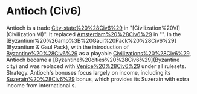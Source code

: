 # Antioch (Civ6)

Antioch is a trade [City-state%20%28Civ6%29](city-state) in "[Civilization%20VI](Civilization VI)". It replaced [Amsterdam%20%28Civ6%29](Amsterdam) in "".
In the [Byzantium%20%26amp%3B%20Gaul%20Pack%20%28Civ6%29](Byzantium &amp; Gaul Pack), with the introduction of [Byzantine%20%28Civ6%29](Byzantium) as a playable [Civilizations%20%28Civ6%29](civilization), Antioch became a [Byzantine%20cities%20%28Civ6%29](Byzantine city) and was replaced with [Venice%20%28Civ6%29](Venice) under all rulesets.
Strategy.
Antioch's bonuses focus largely on income, including its [Suzerain%20%28Civ6%29](Suzerain) bonus, which provides its Suzerain with extra income from international s.